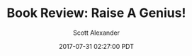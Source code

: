 ---
layout: podcast
title: "Book Review: Raise A Genius!"
author: Scott Alexander
description: https://slatestarcodex.com/2017/07/31/book-review-raise-a-genius/
date: 2017-07-31 02:27:00 PDT
length: 6706384
duration: 1676
guid: book-review-raise-a-genius
---